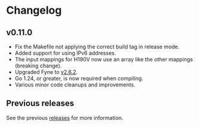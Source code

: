 # Changelog

## v0.11.0
- Fix the Makefile not applying the correct build tag in release mode.
- Added support for using IPv6 addresses.
- The input mappings for H190V now use an array like the other mappings (breaking change).
- Upgraded Fyne to [v2.6.2](https://github.com/fyne-io/fyne/releases/tag/v2.6.2).
- Go 1.24, or greater, is now required when compiling.
- Various minor code cleanups and improvements.

## Previous releases

See the previous [releases](https://github.com/Jacalz/hegelmote/releases) for more information.
